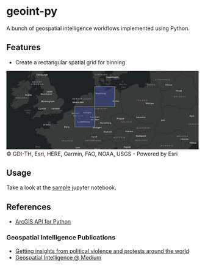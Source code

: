 # geoint-py
A bunch of geospatial intelligence workflows implemented using Python.

## Features
- Create a rectangular spatial grid for binning

![spatial_binning](https://github.com/gisfromscratch/geoint-py/raw/main/spatial_bin.png)
© GDI-TH, Esri, HERE, Garmin, FAO, NOAA, USGS - Powered by Esri

## Usage
Take a look at the [sample](https://github.com/gisfromscratch/geoint-py/blob/main/Samples.ipynb) jupyter notebook.

## References
- [ArcGIS API for Python](https://developers.arcgis.com/python/)

### Geospatial Intelligence Publications
- [Getting insights from political violence and protests around the world](https://gisfromscratch.medium.com/getting-insights-from-political-violence-and-protests-around-the-world-the-geospatial-ramp-up-5b35ba91d13)
- [Geospatial Intelligence @ Medium](https://medium.com/geospatial-intelligence)
